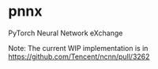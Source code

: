 # pnnx
PyTorch Neural Network eXchange

Note: The current WIP implementation is in https://github.com/Tencent/ncnn/pull/3262

